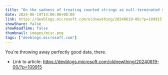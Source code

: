 ```yaml
---
title: "On the sadness of treating counted strings as null-terminated strings"
date: 2024-06-19T14:00:00+00:00
link: https://devblogs.microsoft.com/oldnewthing/20240619-00/?p=109915
showShare: false
showReadTime: false
thumbnail: images/misc.png
tags: ["devblogs.microsoft.com"]
---
```

You're throwing away perfectly good data, there.

- Link to article: https://devblogs.microsoft.com/oldnewthing/20240619-00/?p=109915